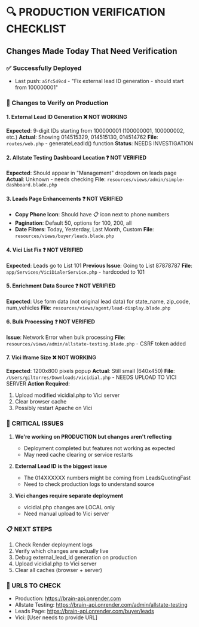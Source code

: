# 🔍 PRODUCTION VERIFICATION CHECKLIST
## Changes Made Today That Need Verification

### ✅ Successfully Deployed
- Last push: `a5fc549cd` - "Fix external lead ID generation - should start from 100000001"

### 🔄 Changes to Verify on Production

#### 1. External Lead ID Generation ❌ NOT WORKING
**Expected**: 9-digit IDs starting from 100000001 (100000001, 100000002, etc.)
**Actual**: Showing 014515329, 014515130, 014514762
**File**: `routes/web.php` - generateLeadId() function
**Status**: NEEDS INVESTIGATION

#### 2. Allstate Testing Dashboard Location ❓ NOT VERIFIED
**Expected**: Should appear in "Management" dropdown on leads page
**Actual**: Unknown - needs checking
**File**: `resources/views/admin/simple-dashboard.blade.php`

#### 3. Leads Page Enhancements ❓ NOT VERIFIED
- **Copy Phone Icon**: Should have 📋 icon next to phone numbers
- **Pagination**: Default 50, options for 100, 200, all
- **Date Filters**: Today, Yesterday, Last Month, Custom
**File**: `resources/views/buyer/leads.blade.php`

#### 4. Vici List Fix ❓ NOT VERIFIED
**Expected**: Leads go to List 101
**Previous Issue**: Going to List 87878787
**File**: `app/Services/ViciDialerService.php` - hardcoded to 101

#### 5. Enrichment Data Source ❓ NOT VERIFIED
**Expected**: Use form data (not original lead data) for state_name, zip_code, num_vehicles
**File**: `resources/views/agent/lead-display.blade.php`

#### 6. Bulk Processing ❓ NOT VERIFIED
**Issue**: Network Error when bulk processing
**File**: `resources/views/admin/allstate-testing.blade.php` - CSRF token added

#### 7. Vici Iframe Size ❌ NOT WORKING
**Expected**: 1200x800 pixels popup
**Actual**: Still small (640x450)
**File**: `/Users/giltorres/Downloads/vicidial.php` - NEEDS UPLOAD TO VICI SERVER
**Action Required**: 
1. Upload modified vicidial.php to Vici server
2. Clear browser cache
3. Possibly restart Apache on Vici

### 🚨 CRITICAL ISSUES

1. **We're working on PRODUCTION but changes aren't reflecting**
   - Deployment completed but features not working as expected
   - May need cache clearing or service restarts

2. **External Lead ID is the biggest issue**
   - The 014XXXXXX numbers might be coming from LeadsQuotingFast
   - Need to check production logs to understand source

3. **Vici changes require separate deployment**
   - vicidial.php changes are LOCAL only
   - Need manual upload to Vici server

### 📋 NEXT STEPS

1. Check Render deployment logs
2. Verify which changes are actually live
3. Debug external_lead_id generation on production
4. Upload vicidial.php to Vici server
5. Clear all caches (browser + server)

### 🔗 URLS TO CHECK
- Production: https://brain-api.onrender.com
- Allstate Testing: https://brain-api.onrender.com/admin/allstate-testing
- Leads Page: https://brain-api.onrender.com/buyer/leads
- Vici: [User needs to provide URL]

